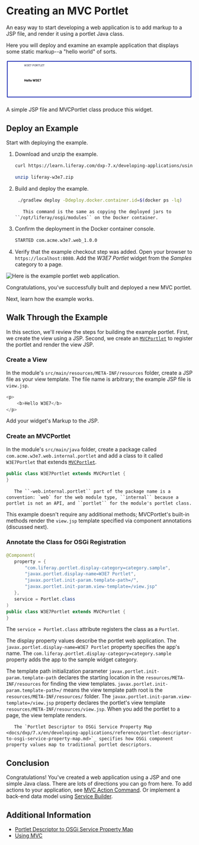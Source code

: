 # Creating an MVC Portlet

An easy way to start developing a web application is to add markup to a JSP file, and render it using a portlet Java class.

Here you will deploy and examine an example application that displays some static markup--a "hello world" of sorts.

![New portlet widget.](./using-a-jsp-and-mvc-portlet/images/01.png)

A simple JSP file and MVCPortlet class produce this widget.

## Deploy an Example

Start with deploying the example.

1. Download and unzip the example.

   ```bash
   curl https://learn.liferay.com/dxp-7.x/developing-applications/using-mvc/liferay-w3e7.zip -O
   ```

   ```bash
   unzip liferay-w3e7.zip
   ```

1. Build and deploy the example.

    ```bash
     ./gradlew deploy -Ddeploy.docker.container.id=$(docker ps -lq)
    ```

    ```note::
       This command is the same as copying the deployed jars to ``/opt/liferay/osgi/modules`` on the Docker container.
    ```

1. Confirm the deployment in the Docker container console.

    ```bash
    STARTED com.acme.w3e7.web_1.0.0
    ```

1. Verify that the example checkout step was added. Open your browser to `https://localhost:8080`. Add the *W3E7 Portlet* widget from the *Samples* category to a page.

![Here is the example portlet web application.](./creating-an-mvc-portlet/images/01.png)

Congratulations, you've successfully built and deployed a new MVC portlet.

Next, learn how the example works.

## Walk Through the Example

In this section, we'll review the steps for building the example portlet. First, we create the view using a JSP. Second, we create an [`MVCPortlet`](https://docs.liferay.com/dxp/portal/7.3-latest/javadocs/portal-kernel/com/liferay/portal/kernel/portlet/bridges/mvc/MVCPortlet.html) to register the portlet and render the view JSP.

### Create a View

In the module's `src/main/resources/META-INF/resources` folder, create a JSP file as your view template. The file name is arbitrary; the example JSP file is `view.jsp`.

```javascript
<p>
	<b>Hello W3E7</b>
</p>
```

Add your widget's Markup to the JSP.

### Create an MVCPortlet

In the module's `src/main/java` folder, create a package called `com.acme.w3e7.web.internal.portlet` and add a class to it called `W3E7Portlet` that extends [`MVCPortlet`](https://docs.liferay.com/dxp/portal/7.3-latest/javadocs/portal-kernel/com/liferay/portal/kernel/portlet/bridges/mvc/MVCPortlet.html).

```java
public class W3E7Portlet extends MVCPortlet {
}
```

```note::
   The ``-web.internal.portlet`` part of the package name is a convention: `web` for the web module type, ``internal`` because a portlet is not an API, and ``portlet`` for the module's portlet class.
```

This example doesn't require any additional methods; MVCPortlet's built-in methods render the `view.jsp` template specified via component annotations (discussed next).

### Annotate the Class for OSGi Registration

```java
@Component(
   property = {
       "com.liferay.portlet.display-category=category.sample",
       "javax.portlet.display-name=W3E7 Portlet",
       "javax.portlet.init-param.template-path=/",
       "javax.portlet.init-param.view-template=/view.jsp"
   },
   service = Portlet.class
)
public class W3E7Portlet extends MVCPortlet {
}
```

The `service = Portlet.class` attribute registers the class as a `Portlet`.

The display property values describe the portlet web application. The `javax.portlet.display-name=W3E7 Portlet` property specifies the app's name. The `com.liferay.portlet.display-category=category.sample` property adds the app to the sample widget category.

The template path initialization parameter `javax.portlet.init-param.template-path` declares the starting location in the `resources/META-INF/resources` for finding the view templates. `javax.portlet.init-param.template-path=/` means the view template path root is the `resources/META-INF/resources/` folder. The `javax.portlet.init-param.view-template=/view.jsp` property declares the portlet's view template `resources/META-INF/resources/view.jsp`. When you add the portlet to a page, the view template renders.

```note::
   The `Portlet Descriptor to OSGi Service Property Map <docs/dxp/7.x/en/developing-applications/reference/portlet-descriptor-to-osgi-service-property-map.md>`_ specifies how OSGi component property values map to traditional portlet descriptors.
```

## Conclusion

Congratulations! You've created a web application using a JSP and one simple Java class. There are lots of directions you can go from here. To add actions to your application, see [MVC Action Command](./mvc-action-command.md). Or implement a back-end data model using [Service Builder](../../data-frameworks/service-builder.md).

## Additional Information

* [Portlet Descriptor to OSGi Service Property Map](../../reference/portlet-descriptor-to-osgi-service-property-map.md)
* [Using MVC](./using-mvc.md)